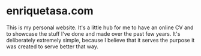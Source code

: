 # enriquetasa.com

This is my personal website. It's a little hub for me to have an online CV and to showcase the stuff I've done and made over the past few years. It's deliberately extremely simple, because I believe that it serves the purpose it was created to serve better that way. 
